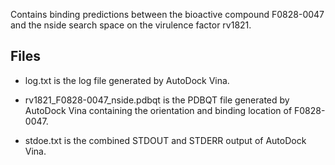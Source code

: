 Contains binding predictions between the bioactive compound F0828-0047 and the nside search space on the virulence factor rv1821.

## Files

- log.txt is the log file generated by AutoDock Vina.

- rv1821_F0828-0047_nside.pdbqt is the PDBQT file generated by AutoDock Vina containing the orientation and binding location of F0828-0047.

- stdoe.txt is the combined STDOUT and STDERR output of AutoDock Vina.

